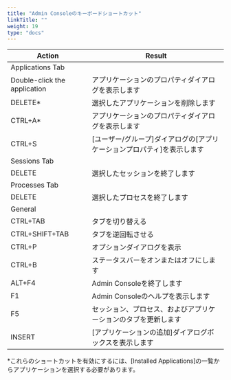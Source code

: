 ```yaml
---
title: "Admin Consoleのキーボードショートカット"
linkTitle: ""
weight: 19
type: "docs"
---
```


| Action                       | Result                                                   |
|------------------------------|----------------------------------------------------------|
| Applications Tab                                                                        |
| Double-click the application | アプリケーションのプロパティダイアログを表示します       |
| DELETE*                      | 選択したアプリケーションを削除します                     |
| CTRL+A*                      | アプリケーションのプロパティダイアログを表示します       |
| CTRL+S                       | [ユーザー/グループ]ダイアログの[アプリケーションプロパティ]を表示します  |
| Sessions Tab                                                                            |
| DELETE                       | 選択したセッションを終了します                           |
| Processes Tab                |                                                          |
| DELETE                       | 選択したプロセスを終了します                             |
| General                                                                                 |
| CTRL+TAB                     | タブを切り替える                                         |
| CTRL+SHIFT+TAB               | タブを逆回転させる                                       |
| CTRL+P                       | オプションダイアログを表示                               |
| CTRL+B                       | ステータスバーをオンまたはオフにします                   |
| ALT+F4                       | Admin Consoleを終了します                                |
| F1                           | Admin Consoleのヘルプを表示します                        |
| F5                           | セッション、プロセス、およびアプリケーションのタブを更新します |
| INSERT                       | [アプリケーションの追加]ダイアログボックスを表示します   |

*これらのショートカットを有効にするには、[Installed Applications]の一覧からアプリケーションを選択する必要があります。